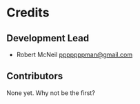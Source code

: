 # Credits

## Development Lead

- Robert McNeil <pppppppman@gmail.com>

## Contributors

None yet. Why not be the first?
